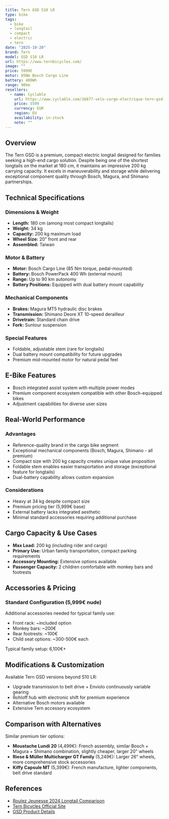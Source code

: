 ```yaml
---
title: Tern GSD S10 LR
type: bike
tags:
  - bike
  - longtail
  - compact
  - electric
  - tern
date: "2025-10-20"
brand: Tern
model: GSD S10 LR
url: https://www.ternbicycles.com/
image: ""
price: 5999€
motor: 85Nm Bosch Cargo Line
battery: 400Wh
range: 90km
resellers:
  - name: Cyclable
    url: https://www.cyclable.com/16877-velo-cargo-electrique-tern-gsd-s10-lr.html
    price: 5599
    currency: EUR
    region: EU
    availability: in-stock
    note: ""
---
```


## Overview

The Tern GSD is a premium, compact electric longtail designed for families seeking a high-end cargo solution. Despite being one of the shortest longtails on the market at 180 cm, it maintains an impressive 200 kg carrying capacity. It excels in maneuverability and storage while delivering exceptional component quality through Bosch, Magura, and Shimano partnerships.

## Technical Specifications

### Dimensions & Weight

- **Length:** 180 cm (among most compact longtails)
- **Weight:** 34 kg
- **Capacity:** 200 kg maximum load
- **Wheel Size:** 20" front and rear
- **Assembled:** Taiwan

### Motor & Battery

- **Motor:** Bosch Cargo Line (85 Nm torque, pedal-mounted)
- **Battery:** Bosch PowerPack 400 Wh (external mount)
- **Range:** Up to 90 km autonomy
- **Battery Positions:** Equipped with dual battery mount capability

### Mechanical Components

- **Brakes:** Magura MT5 hydraulic disc brakes
- **Transmission:** Shimano Deore XT 10-speed derailleur
- **Drivetrain:** Standard chain drive
- **Fork:** Suntour suspension

### Special Features

- Foldable, adjustable stem (rare for longtails)
- Dual battery mount compatibility for future upgrades
- Premium mid-mounted motor for natural pedal feel

## E-Bike Features

- Bosch integrated assist system with multiple power modes
- Premium component ecosystem compatible with other Bosch-equipped bikes
- Adjustment capabilities for diverse user sizes

## Real-World Performance

### Advantages

- Reference-quality brand in the cargo bike segment
- Exceptional mechanical components (Bosch, Magura, Shimano - all premium)
- Compact size with 200 kg capacity creates unique value proposition
- Foldable stem enables easier transportation and storage (exceptional feature for longtails)
- Dual-battery capability allows custom expansion

### Considerations

- Heavy at 34 kg despite compact size
- Premium pricing tier (5,999€ base)
- External battery lacks integrated aesthetic
- Minimal standard accessories requiring additional purchase

## Cargo Capacity & Use Cases

- **Max Load:** 200 kg (including rider and cargo)
- **Primary Use:** Urban family transportation, compact parking requirements
- **Accessory Mounting:** Extensive options available
- **Passenger Capacity:** 2 children comfortable with monkey bars and footrests

## Accessories & Pricing

### Standard Configuration (5,999€ nude)

Additional accessories needed for typical family use:

- Front rack: ~included option
- Monkey bars: ~200€
- Rear footrests: ~100€
- Child seat options: ~300-500€ each

Typical family setup: 6,100€+

## Modifications & Customization

Available Tern GSD versions beyond S10 LR:

- Upgrade transmission to belt drive + Enviolo continuously variable gearing
- Rohloff hub with electronic shift for premium experience
- Alternative Bosch motors available
- Extensive Tern accessory ecosystem

## Comparison with Alternatives

Similar premium tier options:

- **Moustache Lundi 20** (4,499€): French assembly, similar Bosch + Magura + Shimano combination, slightly cheaper, larger 20" wheels
- **Riese & Müller Multicharger GT Family** (5,249€): Larger 26" wheels, more comprehensive stock accessories
- **Kiffy Capsule MT** (5,399€): French manufacture, lighter components, belt drive standard

## References

- [Roulez Jeunesse 2024 Longtail Comparison](https://blog.roulezjeunesse.com/comparatif-2023-des-meilleurs-velos-longtails-electriques/)
- [Tern Bicycles Official Site](https://www.ternbicycles.com/)
- [GSD Product Details](https://www.ternbicycles.com/en/bikes/cargo)
